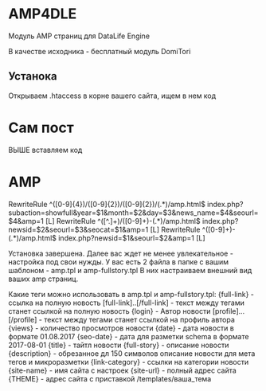 # AMP4DLE
Модуль AMP страниц для DataLife Engine 

В качестве исходника - бесплатный модуль DomiTori 


## Устанока 

Открываем .htaccess в корне вашего сайта, ищем в нем код

# Сам пост

ВЫШЕ вставляем код

# AMP

RewriteRule ^([0-9]{4})/([0-9]{2})/([0-9]{2})/(.*)/amp.html$ index.php?subaction=showfull&year=$1&month=$2&day=$3&news_name=$4&seourl=$4&amp=1 [L]
RewriteRule ^([^.]+)/([0-9]+)-(.*)/amp.html$ index.php?newsid=$2&seourl=$3&seocat=$1&amp=1 [L]
RewriteRule ^([0-9]+)-(.*)/amp.html$ index.php?newsid=$1&seourl=$2&amp=1 [L]


Установка завершена. Далее вас ждет не менее увлекательное - настройка под свои нужды. У вас есть 2 файла в папке с вашим шаблоном - amp.tpl и amp-fullstory.tpl
В них настраиваем внешний вид ваших amp страниц. 

Какие теги можно использовать в amp.tpl и amp-fullstory.tpl:
{full-link} - ссылка на полную новость
[full-link]..[/full-link] - текст между тегами станет ссылкой на полную новость
{login} - Автор новости
[profile]...[/profile] - текст между тегами станет ссылкой на профиль автора
{views} - количество просмотров новости
{date} - дата новости в формате 01.08.2017
{seo-date} - дата для разметки schema в формате 2017-08-01
{title} - тайтл новости
{full-story} - описание новости
{description} - обрезанное дл 150 символов описание новости для мета тегов и микроразметки
{link-category} - ссылки на категории новости
{site-name} - имя сайта с настроек
{site-url} - полный адрес сайта
{THEME} - адрес сайта с приставкой /templates/ваша_тема

